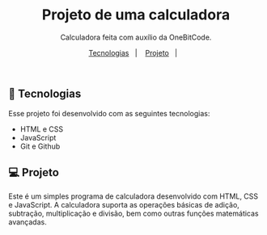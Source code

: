 <h1 align="center"> Projeto de uma calculadora </h1>

<p align="center">
Calculadora feita com auxílio da OneBitCode.
</p>

<p align="center">
  <a href="#-tecnologias">Tecnologias</a>&nbsp;&nbsp;&nbsp;|&nbsp;&nbsp;&nbsp;
  <a href="#-projeto">Projeto</a>&nbsp;&nbsp;&nbsp;|&nbsp;&nbsp;&nbsp;
</p>

<br>

## 🚀 Tecnologias

Esse projeto foi desenvolvido com as seguintes tecnologias:

- HTML e CSS
- JavaScript
- Git e Github

## 💻 Projeto

Este é um simples programa de calculadora desenvolvido com HTML, CSS e JavaScript. A calculadora suporta as operações básicas de adição, subtração, multiplicação e divisão, bem como outras funções matemáticas avançadas.
